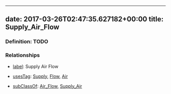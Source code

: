
---
date: 2017-03-26T02:47:35.627182+00:00
title: Supply_Air_Flow
---
### Definition: TODO

### Relationships

* [label](http://www.w3.org/2000/01/rdf-schema#label): Supply Air Flow

* [usesTag](https://brickschema.org/schema/1.0/BrickFrame#usesTag): [Supply](https://brickschema.org/schema/1.0/BrickTag#Supply), [Flow](https://brickschema.org/schema/1.0/BrickTag#Flow), [Air](https://brickschema.org/schema/1.0/BrickTag#Air)

* [subClassOf](http://www.w3.org/2000/01/rdf-schema#subClassOf): [Air_Flow](https://brickschema.org/schema/1.0/Brick#Air_Flow), [Supply_Air](https://brickschema.org/schema/1.0/Brick#Supply_Air)
